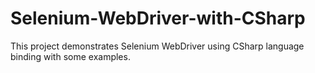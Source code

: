 # Selenium-WebDriver-with-CSharp
This project demonstrates Selenium WebDriver using CSharp language binding with some examples.
